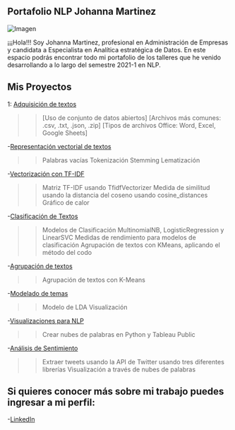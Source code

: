 ## Portafolio NLP Johanna Martinez 
![Imagen](https://ovrmind.com/wp-content/uploads/2019/12/artificial-intelligence-4389372_640.jpg)

¡¡¡Hola!!! Soy Johanna Martinez, profesional en Administración de Empresas y candidata a Especialista en Analítica estratégica de Datos.
En este espacio podrás encontrar todo mi portafolio de los talleres que he venido desarrollando a lo largo del semestre 2021-1 en NLP.

## Mis Proyectos

1: [Adquisición de textos](https://github.com/johannamartinezlugo/NLP-Portafolio/blob/main/Talleres/taller2.pdf)

   >>[Uso de conjunto de datos abiertos]
   >>[Archivos más comunes: .csv, .txt, .json, .zip]
   >>[Tipos de archivos Office: Word, Excel, Google Sheets]

-[Representación vectorial de textos](https://github.com/johannamartinezlugo/NLP-Portafolio/blob/main/Talleres/Taller_4.ipynb)
>> Palabras vacías
>> Tokenización
>> Stemming
>> Lematización

-[Vectorización con TF-IDF](https://github.com/johannamartinezlugo/NLP-Portafolio/blob/main/Talleres/Taller_5.ipynb)
>> Matriz TF-IDF usando TfidfVectorizer
>> Medida de similitud usando la distancia del coseno usando cosine_distances
>> Gráfico de calor

-[Clasificación de Textos](https://github.com/johannamartinezlugo/NLP-Portafolio/blob/main/Talleres/Taller%207_Johanna%20Mart%C3%ADnez.ipynb)
>> Modelos de Clasificación MultinomialNB, LogisticRegression y LinearSVC
>> Medidas de rendimiento para modelos de clasificación
>> Agrupación de textos con KMeans, aplicando el método del codo

-[Agrupación de textos](https://github.com/johannamartinezlugo/NLP-Portafolio/blob/main/Talleres/Taller%208_%20Johanna%20Martinez.ipynb)
>> Agrupación de textos con K-Means

-[Modelado de temas](https://github.com/johannamartinezlugo/NLP-Portafolio/blob/main/Talleres/Taller%209_Johanna%20Martinez.ipynb)
>> Modelo de LDA
>> Visualización

-[Visualizaciones para NLP](https://github.com/johannamartinezlugo/NLP-Portafolio/blob/main/Talleres/Taller%2010_Johanna%20Martinez.ipynb)
>> Crear nubes de palabras en Python y Tableau Public

-[Análisis de Sentimiento](https://github.com/johannamartinezlugo/NLP-Portafolio/blob/main/Talleres/taller12_Johanna_Martinez.ipynb)
>> Extraer tweets usando la API de Twitter usando tres diferentes librerías
>> Visualización a través de nubes de palabras

## Si quieres conocer más sobre mi trabajo puedes ingresar a mi perfil:

-[LinkedIn](https://www.linkedin.com/in/johanna-martinez-53576a113/)
